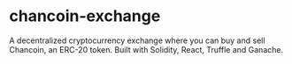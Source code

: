 # chancoin-exchange
A decentralized cryptocurrency exchange where you can buy and sell Chancoin, an ERC-20 token. Built with Solidity, React, Truffle and Ganache. 
